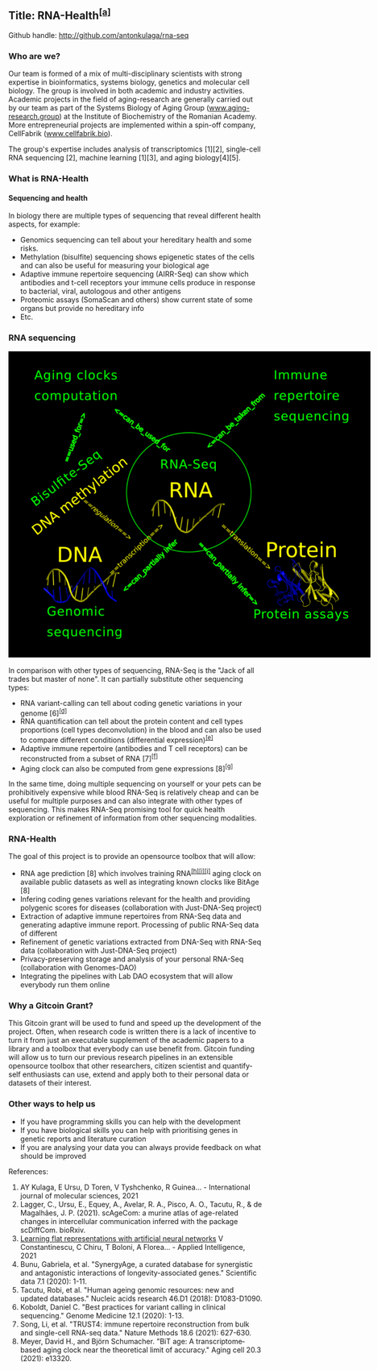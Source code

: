 <h2 class="c4" id="h.70zate8h3f8a"><span>Title: </span><span>RNA-</span><span>Health</span><sup><a href="#cmnt1"
            id="cmnt_ref1">[a]</a></sup></h2>
<p class="c3 c8"><span class="c2"></span></p>
<p class="c3 c8"><span class="c2"></span></p>
<p class="c3"><span class="c14">Github handle</span><span>: </span><span class="c9"><a class="c10"
            href="https://www.google.com/url?q=http://github.com/antonkulaga/rna-seq&amp;sa=D&amp;source=editors&amp;ust=1646824004878760&amp;usg=AOvVaw1DG1c6VgsabEKj-4kgDZ9D">http://github.com/antonkulaga/rna-seq</a></span>
</p>
<h3 class="c12" id="h.ous3fw7b4a0u"><span class="c19">Who are we?</span></h3>
<p class="c3 c8"><span class="c2"></span></p>
<p class="c20"><span>Our team is formed of a mix of multi-disciplinary scientists with strong expertise in
        bioinformatics, systems biology, genetics and molecular cell biology. The group is involved in both academic and
        industry activities. Academic projects in the field of aging-research are generally carried out by our team as
        part of the Systems Biology of Aging Group (</span><span class="c9"><a class="c10"
            href="https://www.google.com/url?q=http://aging-research.group&amp;sa=D&amp;source=editors&amp;ust=1646824004879701&amp;usg=AOvVaw1T1wqT79j1LSldXhdt3zXG">www.aging-research.group</a></span><span>)
        at the Institute of Biochemistry of the Romanian Academy. More entrepreneurial projects are implemented within a
        spin-off company, CellFabrik (</span><span class="c9"><a class="c10"
            href="https://www.google.com/url?q=http://www.cellfabrik.bio&amp;sa=D&amp;source=editors&amp;ust=1646824004879888&amp;usg=AOvVaw0q9_g_qoNIL2PTvWu_SJli">www.cellfabrik.bio</a></span><span
        class="c2">). &nbsp;</span></p>
<p class="c3"><span class="c2">The group&#39;s expertise includes analysis of transcriptomics [1][2], single-cell RNA
        sequencing [2], machine learning [1][3], and aging biology[4][5].</span></p>
<p class="c3 c8"><span class="c2"></span></p>
<h3 class="c12" id="h.y463f3t6rjs8"><span class="c19">What is RNA-Health</span></h3>
<h4 class="c24" id="h.gh96o5r216zy"><span class="c26">Sequencing and health</span></h4>
<p class="c3 c8"><span class="c2"></span></p>
<p class="c3"><span class="c2">In biology there are multiple types of sequencing that reveal different health aspects,
        for example:</span></p>
<ul class="c1 lst-kix_a8g00ndx3zsl-0 start">
    <li class="c0 li-bullet-0"><span class="c2">Genomics sequencing can tell about your hereditary health and some
            risks. </span></li>
    <li class="c0 li-bullet-0"><span class="c2">Methylation (bisulfite) sequencing shows epigenetic states of the cells
            and can also be useful for measuring your biological age</span></li>
    <li class="c0 li-bullet-0"><span class="c2">Adaptive immune repertoire sequencing (AIRR-Seq) can show which
            antibodies and t-cell receptors your immune cells produce in response to bacterial, viral, autologous and
            other antigens</span></li>
    <li class="c0 li-bullet-0"><span class="c2">Proteomic assays (SomaScan and others) show current state of some organs
            but provide no hereditary info</span></li>
    <li class="c0 li-bullet-0"><span class="c2">Etc.</span></li>
</ul>
<p class="c3 c8"><span class="c2"></span></p>
<p class="c3 c8"><span class="c2"></span></p>
<h3 class="c12" id="h.rmac2rb6mlbw"><span class="c19">RNA sequencing</span></h3>
<p class="c3"><span
        style="overflow: hidden; display: inline-block; margin: 0.00px 0.00px; border: 0.00px solid #000000; transform: rotate(0.00rad) translateZ(0px); -webkit-transform: rotate(0.00rad) translateZ(0px); width: 718.82px; height: 608.00px;"><img
            alt="" src="images/image1.png"
            style="width: 718.82px; height: 608.00px; margin-left: 0.00px; margin-top: 0.00px; transform: rotate(0.00rad) translateZ(0px); -webkit-transform: rotate(0.00rad) translateZ(0px);"
            title=""></span></p>
<p class="c20"><span class="c2">In comparison with other types of sequencing, RNA-Seq is the &quot;Jack of all trades
        but master of none&quot;. It can partially substitute other sequencing types:</span></p>
<ul class="c1 lst-kix_z5ii4dgf0cw-0 start">
    <li class="c5 li-bullet-0"><span>RNA variant-calling can tell about coding genetic variations in your genome
            [6]</span><sup><a href="#cmnt4" id="cmnt_ref4">[d]</a></sup></li>
    <li class="c5 li-bullet-0"><span>RNA quantification can tell about the protein content and cell types proportions
            (cell types deconvolution) in the blood and can also be used to compare different conditions (differential
            expression)</span><sup><a href="#cmnt5" id="cmnt_ref5">[e]</a></sup></li>
    <li class="c5 li-bullet-0"><span>Adaptive immune repertoire (antibodies and T cell receptors) can be reconstructed
            from a subset of RNA [7]</span><sup><a href="#cmnt6" id="cmnt_ref6">[f]</a></sup></li>
    <li class="c5 li-bullet-0"><span>Aging clock can also be computed from gene expressions [8]</span><sup><a
                href="#cmnt7" id="cmnt_ref7">[g]</a></sup></li>
</ul>
<p class="c20"><span class="c2">In the same time, doing multiple sequencing on yourself or your pets can be
        prohibitively expensive while blood RNA-Seq is relatively cheap and can be useful for multiple purposes and can
        also integrate with other types of sequencing. This makes RNA-Seq promising tool for quick health exploration or
        refinement of information from other sequencing modalities.</span></p>
<p class="c20 c8"><span class="c2"></span></p>
<h3 class="c18" id="h.23yr2g3o66la"><span class="c19">RNA-Health</span></h3>
<p class="c20 c8"><span class="c2"></span></p>
<p class="c20"><span class="c2">The goal of this project is to provide an opensource toolbox that will allow:</span></p>
<ul class="c1 lst-kix_f5m5nbtoy9fy-0 start">
    <li class="c5 li-bullet-0"><span>RNA age prediction [8] which </span><span>involves training RNA</span><sup><a
                href="#cmnt8" id="cmnt_ref8">[h]</a></sup><sup><a href="#cmnt9" id="cmnt_ref9">[i]</a></sup><sup><a
                href="#cmnt10" id="cmnt_ref10">[j]</a></sup><span class="c2">&nbsp;aging clock on available public
            datasets as well as integrating known clocks like BitAge [8]</span></li>
    <li class="c5 li-bullet-0"><span class="c2">Infering coding genes variations relevant for the health and providing
            polygenic scores for diseases (collaboration with Just-DNA-Seq project)</span></li>
    <li class="c5 li-bullet-0"><span class="c2">Extraction of adaptive immune repertoires from RNA-Seq data and
            generating adaptive immune report. Processing of public RNA-Seq data of different</span></li>
    <li class="c5 li-bullet-0"><span class="c2">Refinement of genetic variations extracted from DNA-Seq with RNA-Seq
            data (collaboration with Just-DNA-Seq project)</span></li>
    <li class="c5 li-bullet-0"><span class="c2">Privacy-preserving storage and analysis of your personal RNA-Seq
            (collaboration with Genomes-DAO)</span></li>
    <li class="c5 li-bullet-0"><span>Integrating the pipelines with Lab DAO ecosystem that will allow everybody run them
            online</span></li>
</ul>
<p class="c20 c8"><span class="c2"></span></p>
<h3 class="c12" id="h.qks8il8mpyi1"><span class="c19">Why a Gitcoin Grant?</span></h3>
<p class="c3 c8"><span class="c2"></span></p>
<p class="c20"><span class="c2">This Gitcoin grant will be used to fund and speed up the development of the project.
        Often, when research code is written there is a lack of incentive to turn it from just an executable supplement
        of the academic papers to a library and a toolbox that everybody can use benefit from. Gitcoin funding will
        allow us to turn our previous research pipelines in an extensible opensource toolbox that other researchers,
        citizen scientist and quantify-self enthusiasts can use, extend and apply both to their personal data or
        datasets of their interest.</span></p>
<p class="c3 c8"><span class="c11"></span></p>
<h3 class="c12" id="h.p4fcf2hii8bw"><span>Other ways to help us</span></h3>
<ul class="c1 lst-kix_lhh5fod2035p-0 start">
    <li class="c0 li-bullet-0"><span class="c2">If you have programming skills you can help with the development</span>
    </li>
    <li class="c0 li-bullet-0"><span class="c2">If you have biological skills you can help with prioritising genes in
            genetic reports and literature curation</span></li>
    <li class="c0 li-bullet-0"><span>If you are analysing your data you can always provide feedback on what should be
            improved</span></li>
</ul>
<p class="c3 c8"><span class="c2"></span></p>
<p class="c3 c8"><span class="c2"></span></p>
<p class="c3"><span class="c2">References:</span></p>
<p class="c3 c8"><span class="c2"></span></p>
<ol class="c1 lst-kix_5e3ecna6101l-0 start" start="1">
    <li class="c0 li-bullet-0"><span class="c2">AY Kulaga, E Ursu, D Toren, V Tyshchenko, R Guinea&hellip; -
            International journal of molecular sciences, 2021</span></li>
    <li class="c0 li-bullet-0"><span>Lagger, C., Ursu, E., Equey, A., Avelar, R. A., Pisco, A. O., Tacutu, R., &amp; de
            Magalh&atilde;es, J. P. (2021). scAgeCom: a murine atlas of age-related changes in intercellular
            communication inferred with the package scDiffCom. </span><span class="c6">bioRxiv</span><span
            class="c2">.</span></li>
    <li class="c0 li-bullet-0"><span class="c9"><a class="c10"
                href="https://www.google.com/url?q=https://scholar.google.ro/scholar?oi%3Dbibs%26cluster%3D6402377544428486051%26btnI%3D1%26hl%3Den&amp;sa=D&amp;source=editors&amp;ust=1646824004884765&amp;usg=AOvVaw3MMo1rzpeeX0ZsGoPb9v9Z">Learning
                flat representations with artificial neural networks</a></span><span>&nbsp;</span><span class="c2">V
            Constantinescu, C Chiru, T Boloni, A Florea&hellip; - Applied Intelligence, 2021</span></li>
    <li class="c0 li-bullet-0"><span>Bunu, Gabriela, et al. &quot;SynergyAge, a curated database for synergistic and
            antagonistic interactions of longevity-associated genes.&quot; </span><span class="c6">Scientific
            data</span><span class="c2">&nbsp;7.1 (2020): 1-11.</span></li>
    <li class="c0 li-bullet-0"><span>Tacutu, Robi, et al. &quot;Human ageing genomic resources: new and updated
            databases.&quot; </span><span class="c6">Nucleic acids research</span><span class="c2">&nbsp;46.D1 (2018):
            D1083-D1090.</span></li>
    <li class="c0 li-bullet-0"><span>Koboldt, Daniel C. &quot;Best practices for variant calling in clinical
            sequencing.&quot; </span><span class="c6">Genome Medicine</span><span class="c2">&nbsp;12.1 (2020):
            1-13.</span></li>
    <li class="c0 li-bullet-0"><span>Song, Li, et al. &quot;TRUST4: immune repertoire reconstruction from bulk and
            single-cell RNA-seq data.&quot; </span><span class="c6">Nature Methods</span><span>&nbsp;18.6 (2021):
            627-630.</span></li>
    <li class="c0 li-bullet-0"><span>Meyer, David H., and Bj&ouml;rn Schumacher. &quot;BiT age: A
            transcriptome&#8208;based aging clock near the theoretical limit of accuracy.&quot; </span><span
            class="c6">Aging cell</span><span>&nbsp;20.3 (2021): e13320.</span></li>
</ol>